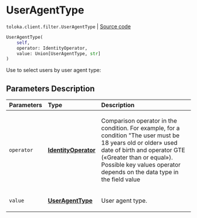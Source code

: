 # UserAgentType
`toloka.client.filter.UserAgentType` | [Source code](https://github.com/Toloka/toloka-kit/blob/v0.1.25/src/client/filter.py#L549)

```python
UserAgentType(
    self,
    operator: IdentityOperator,
    value: Union[UserAgentType, str]
)
```

Use to select users by user agent type:

## Parameters Description

| Parameters | Type | Description |
| :----------| :----| :-----------|
`operator`|**[IdentityOperator](toloka.client.primitives.operators.IdentityOperator.md)**|<p>Comparison operator in the condition. For example, for a condition &quot;The user must be 18 years old or older» used date of birth and operator GTE («Greater than or equal»). Possible key values operator depends on the data type in the field value</p>
`value`|**[UserAgentType](toloka.client.filter.UserAgentType.UserAgentType.md)**|<p>User agent type.</p>
